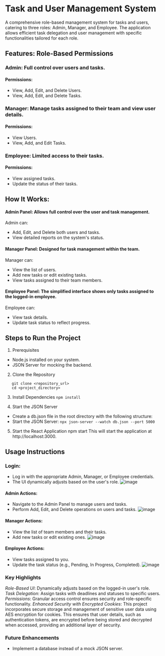 # Task and User Management System
A comprehensive role-based management system for tasks and users, catering to three roles: Admin, Manager, and Employee. The application allows efficient task delegation and user management with specific functionalities tailored for each role.

## Features: Role-Based Permissions

### Admin: Full control over users and tasks.
#### Permissions: 
- View, Add, Edit, and Delete Users.
- View, Add, Edit, and Delete Tasks.

### Manager: Manage tasks assigned to their team and view user details.
#### Permissions:
- View Users.
- View, Add, and Edit Tasks.

### Employee: Limited access to their tasks.
#### Permissions:
- View assigned tasks.
- Update the status of their tasks.

## How It Works:

#### Admin Panel: Allows full control over the user and task management.

Admin can:
- Add, Edit, and Delete both users and tasks.
- View detailed reports on the system's status.

#### Manager Panel: Designed for task management within the team.

Manager can:
- View the list of users.
- Add new tasks or edit existing tasks.
- View tasks assigned to their team members.

#### Employee Panel: The simplified interface shows only tasks assigned to the logged-in employee.

Employee can:
- View task details.
- Update task status to reflect progress.

## Steps to Run the Project

1. Prerequisites
- Node.js installed on your system.
- JSON Server for mocking the backend.
  
2. Clone the Repository
```
   git clone <repository_url>
   cd <project_directory>
```

3. Install Dependencies
   ``` npm install ```

5. Start the JSON Server
- Create a db.json file in the root directory with the following structure:
- Start the JSON Server: 
``` npx json-server --watch db.json --port 5000 ``` 

5. Start the React Application
npm start
This will start the application at http://localhost:3000.

## Usage Instructions

### Login:
- Log in with the appropriate Admin, Manager, or Employee credentials.
- The UI dynamically adjusts based on the user's role.
![image](https://github.com/user-attachments/assets/218aea88-c096-47b3-9ab4-a2659977b796)
  
#### Admin Actions:
- Navigate to the Admin Panel to manage users and tasks.
- Perform Add, Edit, and Delete operations on users and tasks.
![image](https://github.com/user-attachments/assets/75317d47-66ec-4c4a-92e3-5562e5a433b5)


#### Manager Actions:
- View the list of team members and their tasks.
- Add new tasks or edit existing ones.
  ![image](https://github.com/user-attachments/assets/364e7e35-691e-4c1f-bf8e-6feef09ec646)

#### Employee Actions:
- View tasks assigned to you.
- Update the task status (e.g., Pending, In Progress, Completed).
![image](https://github.com/user-attachments/assets/05cd39a1-504d-4078-a886-af14725c1d21)

### Key Highlights
*Role-Based UI*: Dynamically adjusts based on the logged-in user's role.
*Task Delegation*: Assign tasks with deadlines and statuses to specific users.
*Permissions*: Granular access control ensures security and role-specific functionality.
*Enhanced Security with Encrypted Cookies*: This project incorporates secure storage and management of sensitive user data using AES encryption for cookies. This ensures that user details, such as authentication tokens, are encrypted before being stored and decrypted when accessed, providing an additional layer of security.

### Future Enhancements
- Implement a database instead of a mock JSON server.
